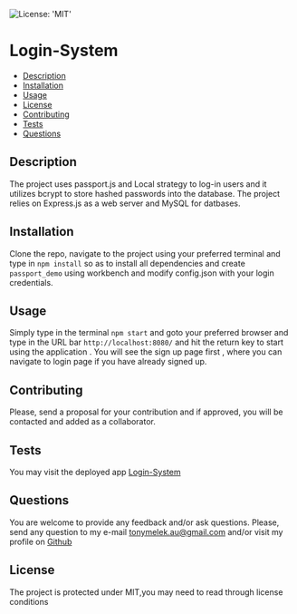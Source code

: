 ![License: 'MIT'](https://img.shields.io/badge/License-MIT-yellow.svg)
# Login-System
* [Description](#description)
* [Installation](#installation)
* [Usage](#usage)
* [License](#license)
* [Contributing](#contributing)
* [Tests](#tests)
* [Questions](#questions)
## Description
The project uses passport.js and Local strategy to log-in users and it utilizes bcrypt to store hashed passwords into the database.
The project relies on Express.js as a web server and MySQL for datbases.
## Installation
Clone the repo, navigate to the project using your preferred terminal and type in `npm install` so as to install all dependencies and create `passport_demo` using workbench and modify config.json with your login credentials.
## Usage
Simply type in the terminal `npm start` and goto your preferred browser and type in the URL bar `http://localhost:8080/` and hit the return key to start using the application .
You will see the sign up page first , where you can navigate to login page if you have already signed up.
## Contributing
Please, send a proposal for your contribution and if approved, you will be contacted and added as a collaborator.
## Tests
You may visit the deployed app [Login-System](https://login-system-tony.herokuapp.com/)
## Questions
You are welcome to provide any feedback and/or ask questions.
Please, send any question to my e-mail [tonymelek.au@gmail.com](mailto:tonymelek.au@gmail.com) and/or visit my profile on [Github](https://github.com/tonymelek)

## License
The project is protected under MIT,you may need to read through license conditions
